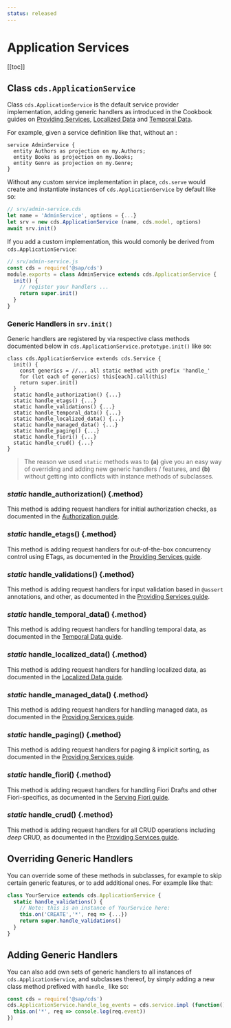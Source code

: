 ```yaml
---
status: released
---
```


# Application Services



[[toc]]

## Class `cds.ApplicationService`

Class `cds.ApplicationService` is the default service provider implementation, adding generic handlers as introduced in the Cookbook guides on [Providing Services](../guides/providing-services/index.md), [Localized Data](../guides/localized-data.md) and [Temporal Data](../guides/temporal-data.md).

For example, given a service definition like that, without an :

```cds
service AdminService {
  entity Authors as projection on my.Authors;
  entity Books as projection on my.Books;
  entity Genre as projection on my.Genre;
}
```

Without any custom service implementation in place, `cds.serve` would create and instantiate instances of `cds.ApplicationService` by default like so:

```js
// srv/admin-service.cds
let name = 'AdminService', options = {...}
let srv = new cds.ApplicationService (name, cds.model, options)
await srv.init()
```

If you add a custom implementation, this would comonly be derived from `cds.ApplicationService`:

```js
// srv/admin-service.js
const cds = require('@sap/cds')
module.exports = class AdminService extends cds.ApplicationService {
  init() {
    // register your handlers ...
    return super.init()
  }
}
```



### Generic Handlers in `srv.init()`

Generic handlers are registered by via respective class methods documented below in `cds.ApplicationService.prototype.init()` like so:

```tsx
class cds.ApplicationService extends cds.Service {
  init() {
    const generics = //... all static method with prefix 'handle_'
    for (let each of generics) this[each].call(this)
    return super.init()
  }
  static handle_authorization() {...}
  static handle_etags() {...}
  static handle_validations() {...}
  static handle_temporal_data() {...}
  static handle_localized_data() {...}
  static handle_managed_data() {...}
  static handle_paging() {...}
  static handle_fiori() {...}
  static handle_crud() {...}
}
```

> The reason we used `static` methods was to **(a)** give you an easy way of overriding and adding new generic handlers / features, and **(b)** without getting into conflicts with instance methods of subclasses. 



### _static_ handle_authorization() {.method}

This method is adding request handlers for initial authorization checks, as documented in the [Authorization guide](../guides/authorization.md).



### _static_ handle_etags() {.method}

This method is adding request handlers for out-of-the-box concurrency control using ETags, as documented in the [Providing Services guide](../guides/providing-services/index.md#concurrency-control).



### _static_ handle_validations() {.method}

This method is adding request handlers for input validation based in `@assert` annotations, and other, as documented in the [Providing Services guide](../guides/providing-services/index.md#input-validation).




### _static_ handle_temporal_data() {.method}

This method is adding request handlers for handling temporal data, as documented in the [Temporal Data guide](../guides/temporal-data.md).




### _static_ handle_localized_data() {.method}

This method is adding request handlers for handling localized data, as documented in the [Localized Data guide](../guides/localized-data.md).




### _static_ handle_managed_data() {.method}

This method is adding request handlers for handling managed data, as documented in the [Providing Services guide](../guides/providing-services/index.md#managed-data).



### _static_ handle_paging() {.method}

This method is adding request handlers for paging & implicit sorting, as documented in the [Providing Services guide](../guides/providing-services/index.md#pagination-sorting).



### _static_ handle_fiori() {.method}

This method is adding request handlers for handling Fiori Drafts and other Fiori-specifics, as documented in the [Serving Fiori guide](../advanced/fiori.md).



### _static_ handle_crud() {.method}

This method is adding request handlers for all CRUD operations including *deep* CRUD, as documented in the [Providing Services guide](../guides/providing-services/index.md#generic-providers).



## Overriding Generic Handlers

You can override some of these methods in subclasses, for example to skip certain generic features, or to add additional ones. For example like that:

```js
class YourService extends cds.ApplicationService {
  static handle_validations() {
    // Note: this is an instance of YourService here:
    this.on('CREATE','*', req => {...})
    return super.handle_validations()
  }
}
```

> 

## Adding Generic Handlers

You can also add own sets of generic handlers to all instances of `cds.ApplicationService`, and subclasses thereof, by simply adding a new class method prefixed with `handle_` like so:

```js
const cds = require('@sap/cds')
cds.ApplicationService.handle_log_events = cds.service.impl (function(){
  this.on('*', req => console.log(req.event))
})
```
